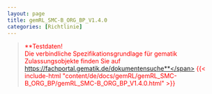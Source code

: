 ```yaml
---
layout: page
title: gemRL_SMC-B_ORG_BP_V1.4.0
categories: [Richtlinie]
---
```

> <span style="color:red">**Testdaten!<br>Die verbindliche Spezifikationsgrundlage für gematik Zulassungsobjekte finden Sie auf https://fachportal.gematik.de/dokumentensuche**</span>
{{< include-html "content/de/docs/gemRL/gemRL_SMC-B_ORG_BP/gemRL_SMC-B_ORG_BP_V1.4.0.html" >}}
